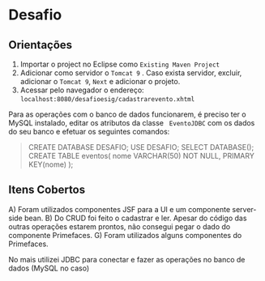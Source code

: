 # Desafio

## Orientações
1. Importar o project no Eclipse como `Existing Maven Project` 
2. Adicionar como servidor o `Tomcat 9` . Caso exista servidor, excluir, adicionar o `Tomcat 9`, `Next` e adicionar o projeto.
3. Acessar pelo navegador o endereço: `localhost:8080/desafioesig/cadastrarevento.xhtml`

Para as operações com o banco de dados funcionarem, é preciso ter o MySQL instalado, editar os atributos da classe ` EventoJDBC` com os dados do seu banco e efetuar os seguintes comandos:
>CREATE DATABASE DESAFIO;
>USE DESAFIO;
>SELECT DATABASE();
>CREATE TABLE eventos(
	nome VARCHAR(50) NOT NULL,
    PRIMARY KEY(nome)
);


## Itens Cobertos

A) Foram utilizados componentes JSF para a UI e um componente server-side bean.
B) Do CRUD foi feito o cadastrar e ler. Apesar do código das outras operações estarem prontos, não consegui pegar o dado do componente Primefaces.
G) Foram utilizados alguns componentes do Primefaces.

No mais utilizei JDBC para conectar e fazer as operações no banco de dados (MySQL no caso)